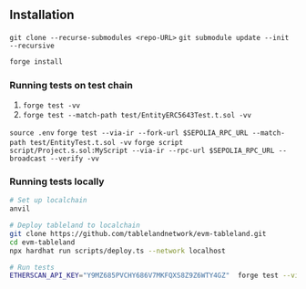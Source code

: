 ## Installation

`git clone --recurse-submodules <repo-URL>`
`git submodule update --init --recursive`

```sh
forge install
```

### Running tests on test chain

1. `forge test -vv`
2. `forge test --match-path test/EntityERC5643Test.t.sol -vv`

`source .env`
`forge test --via-ir --fork-url $SEPOLIA_RPC_URL --match-path test/EntityTest.t.sol -vv`
`forge script script/Project.s.sol:MyScript --via-ir --rpc-url $SEPOLIA_RPC_URL --broadcast --verify -vv`

### Running tests locally

```bash
# Set up localchain
anvil

# Deploy tableland to localchain
git clone https://github.com/tablelandnetwork/evm-tableland.git
cd evm-tableland
npx hardhat run scripts/deploy.ts --network localhost

# Run tests
ETHERSCAN_API_KEY="Y9MZ685PVCHY686V7MKFQXS8Z9Z6WTY4GZ"  forge test --via-ir --forkurl 127.0.0.1:8545 --match-path test/ProjectTest.t.sol -vvvv
```
